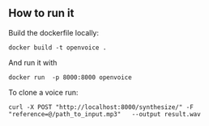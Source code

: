 ## How to run it
Build the dockerfile locally: 
```
docker build -t openvoice .  
```
And run it with
```
docker run  -p 8000:8000 openvoice
```

To clone a voice run: 
```
curl -X POST "http://localhost:8000/synthesize/" -F "reference=@/path_to_input.mp3"   --output result.wav
```
